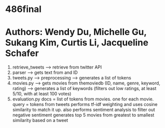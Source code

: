 # 486final
# Authors: Wendy Du, Michelle Gu, Sukang Kim, Curtis Li, Jacqueline Schafer

1. retrieve_tweets --> retrieve from twitter API
2. parser --> gets text from and ID
3. tweets.py --> preprocessing --> generates a list of tokens
4. movies.py --> gets movies from themoviedb (ID, name, genre, keyword, rating) --> generates a list of keywords (filters out low ratings, at least 5/10, with at least 100 votes)
5. evaluation.py 
    docs = list of tokens from movies. one for each movie. 
    query = tokens from tweets
    performs tf-idf weighting and uses cosine similarity to match it up. 
    also performs sentiment analysis to filter out negative sentiment
    generates top 5 movies from greatest to smallest similarity based on a tweet
